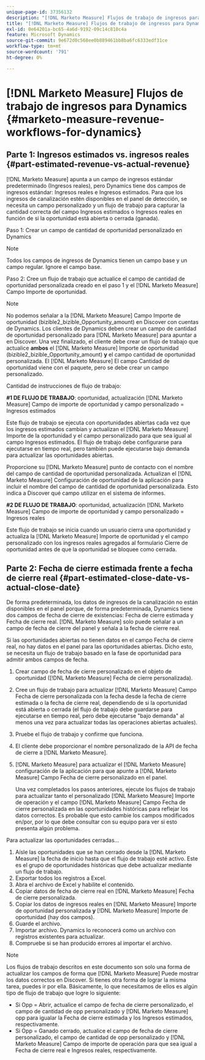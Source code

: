 ```yaml
---
unique-page-id: 37356132
description: "[!DNL Marketo Measure] Flujos de trabajo de ingresos para Dynamics - [!DNL Marketo Measure]"
title: "[!DNL Marketo Measure] Flujos de trabajo de ingresos para Dynamics"
exl-id: 0e64201a-bc65-4a6d-9192-09c14c810c4a
feature: Microsoft Dynamics
source-git-commit: 9e672d0c568ee0b889461bb8ba6fc6333edf31ce
workflow-type: tm+mt
source-wordcount: '791'
ht-degree: 0%

---
```


# [!DNL Marketo Measure] Flujos de trabajo de ingresos para Dynamics {#marketo-measure-revenue-workflows-for-dynamics}

## Parte 1: Ingresos estimados vs. ingresos reales {#part-estimated-revenue-vs-actual-revenue}

[!DNL Marketo Measure] apunta a un campo de ingresos estándar predeterminado (Ingresos reales), pero Dynamics tiene dos campos de ingresos estándar: Ingresos reales e Ingresos estimados. Para que los ingresos de canalización estén disponibles en el panel de detección, se necesita un campo personalizado y un flujo de trabajo para capturar la cantidad correcta del campo Ingresos estimados o Ingresos reales en función de si la oportunidad está abierta o cerrada (ganada).

Paso 1: Crear un campo de cantidad de oportunidad personalizado en Dynamics

>[!NOTE]
>
>Todos los campos de ingresos de Dynamics tienen un campo base y un campo regular. Ignore el campo base.

Paso 2: Cree un flujo de trabajo que actualice el campo de cantidad de oportunidad personalizada creado en el paso 1 y el [!DNL Marketo Measure] Campo Importe de oportunidad.

>[!NOTE]
>
>No podemos señalar a la [!DNL Marketo Measure] Campo Importe de oportunidad (bizible2_bizible_Opportunity_amount) en Discover con cuentas de Dynamics. Los clientes de Dynamics deben crear un campo de cantidad de oportunidad personalizado para [!DNL Marketo Measure] para apuntar a en Discover. Una vez finalizado, el cliente debe crear un flujo de trabajo que actualice **ambos** el [!DNL Marketo Measure] Importe de oportunidad (bizible2_bizible_Opportunity_amount) **y** el campo cantidad de oportunidad personalizada. El [!DNL Marketo Measure] El campo Cantidad de oportunidad viene con el paquete, pero se debe crear un campo personalizado.

Cantidad de instrucciones de flujo de trabajo:

**#1 DE FLUJO DE TRABAJO**: oportunidad, actualización [!DNL Marketo Measure] Campo de importe de oportunidad y campo personalizado = Ingresos estimados

Este flujo de trabajo se ejecuta con oportunidades abiertas cada vez que los ingresos estimados cambian y actualizan el [!DNL Marketo Measure] Importe de la oportunidad y el campo personalizado para que sea igual al campo Ingresos estimados. El flujo de trabajo debe configurarse para ejecutarse en tiempo real, pero también puede ejecutarse bajo demanda para actualizar las oportunidades abiertas.

Proporcione su [!DNL Marketo Measure] punto de contacto con el nombre del campo de cantidad de oportunidad personalizada. Actualizan el [!DNL Marketo Measure] Configuración de oportunidad de la aplicación para incluir el nombre del campo de cantidad de oportunidad personalizada. Esto indica a Discover qué campo utilizar en el sistema de informes.

**#2 DE FLUJO DE TRABAJO**: oportunidad, actualización [!DNL Marketo Measure] Campo de importe de oportunidad y campo personalizado = Ingresos reales

Este flujo de trabajo se inicia cuando un usuario cierra una oportunidad y actualiza la [!DNL Marketo Measure] Importe de oportunidad y el campo personalizado con los ingresos reales agregados al formulario Cierre de oportunidad antes de que la oportunidad se bloquee como cerrada.

## Parte 2: Fecha de cierre estimada frente a fecha de cierre real {#part-estimated-close-date-vs-actual-close-date}

De forma predeterminada, los datos de ingresos de la canalización no están disponibles en el panel porque, de forma predeterminada, Dynamics tiene dos campos de fecha de cierre de existencias: Fecha de cierre estimada y Fecha de cierre real. [!DNL Marketo Measure] solo puede señalar a un campo de fecha de cierre del panel y señala a la fecha de cierre real.

Si las oportunidades abiertas no tienen datos en el campo Fecha de cierre real, no hay datos en el panel para las oportunidades abiertas. Dicho esto, se necesita un flujo de trabajo basado en la fase de oportunidad para admitir ambos campos de fecha.

1. Crear campo de fecha de cierre personalizado en el objeto de oportunidad ([!DNL Marketo Measure] Fecha de cierre personalizada).
1. Cree un flujo de trabajo para actualizar [!DNL Marketo Measure] Campo Fecha de cierre personalizada con la fecha desde la fecha de cierre estimada o la fecha de cierre real, dependiendo de si la oportunidad está abierta o cerrada (el flujo de trabajo debe guardarse para ejecutarse en tiempo real, pero debe ejecutarse &quot;bajo demanda&quot; al menos una vez para actualizar todas las operaciones abiertas actuales).
1. Pruebe el flujo de trabajo y confirme que funciona.
1. El cliente debe proporcionar el nombre personalizado de la API de fecha de cierre a [!DNL Marketo Measure].
1. [!DNL Marketo Measure] para actualizar el [!DNL Marketo Measure] configuración de la aplicación para que apunte a [!DNL Marketo Measure] Campo Fecha de cierre personalizado en el panel.

   Una vez completados los pasos anteriores, ejecute los flujos de trabajo para actualizar tanto el personalizado [!DNL Marketo Measure] Importe de operación y el campo [!DNL Marketo Measure] Campo Fecha de cierre personalizada en las oportunidades históricas para reflejar los datos correctos. Es probable que esto cambie los campos modificados en/por, por lo que debe consultar con su equipo para ver si esto presenta algún problema.

Para actualizar las oportunidades cerradas...

1. Aísle las oportunidades que se han cerrado desde la [!DNL Marketo Measure] la fecha de inicio hasta que el flujo de trabajo esté activo. Este es el grupo de oportunidades históricas que debe actualizar mediante un flujo de trabajo.
1. Exportar todos los registros a Excel.
1. Abra el archivo de Excel y habilite el contenido.
1. Copiar datos de fecha de cierre real en [!DNL Marketo Measure] Fecha de cierre personalizada.
1. Copiar los datos de ingresos reales en [!DNL Marketo Measure] Importe de oportunidad personalizada **y** [!DNL Marketo Measure] Importe de oportunidad (hay dos campos).
1. Guarde el archivo.
1. Importar archivo. Dynamics lo reconocerá como un archivo con registros existentes para actualizar.
1. Compruebe si se han producido errores al importar el archivo.

>[!NOTE]
>
>Los flujos de trabajo descritos en este documento son solo una forma de actualizar los campos de forma que [!DNL Marketo Measure] Puede mostrar los datos correctos en Discover. Si tienes otra forma de lograr la misma tarea, puedes ir por ella. Básicamente, lo que necesitamos de ellos es algún tipo de flujo de trabajo que logre lo siguiente:
>
> * Si Opp = Abrir, actualice el campo de fecha de cierre personalizado, el campo de cantidad de opp personalizado y [!DNL Marketo Measure] opp para igualar la Fecha de cierre estimada y los Ingresos estimados, respectivamente.
> * Si Opp = Ganado cerrado, actualice el campo de fecha de cierre personalizado, el campo de cantidad de opp personalizado y [!DNL Marketo Measure] Campo de importe de operación para que sea igual a Fecha de cierre real e Ingresos reales, respectivamente.
